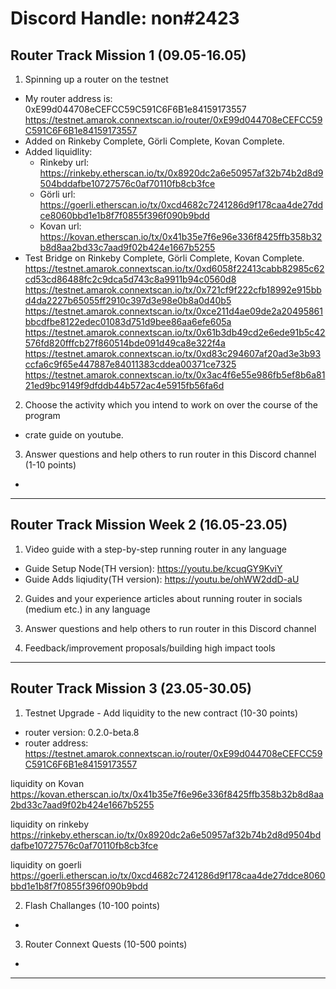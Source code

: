 # Discord Handle: non#2423
## Router Track Mission 1 (09.05-16.05)

1) Spinning up a router on the testnet
- My router address is: 0xE99d044708eCEFCC59C591C6F6B1e84159173557
https://testnet.amarok.connextscan.io/router/0xE99d044708eCEFCC59C591C6F6B1e84159173557
- Added on Rinkeby Complete, Görli Complete, Kovan Complete.
- Added liquidlity:
	- Rinkeby url: https://rinkeby.etherscan.io/tx/0x8920dc2a6e50957af32b74b2d8d9504bddafbe10727576c0af70110fb8cb3fce
	- Görli url: https://goerli.etherscan.io/tx/0xcd4682c7241286d9f178caa4de27ddce8060bbd1e1b8f7f0855f396f090b9bdd
	- Kovan url: https://kovan.etherscan.io/tx/0x41b35e7f6e96e336f8425ffb358b32b8d8aa2bd33c7aad9f02b424e1667b5255
- Test Bridge on Rinkeby Complete, Görli Complete, Kovan Complete.
https://testnet.amarok.connextscan.io/tx/0xd6058f22413cabb82985c62cd53cd86488fc2c9dca5d743c8a9911b94c0560d8
https://testnet.amarok.connextscan.io/tx/0x721cf9f222cfb18992e915bbd4da2227b65055ff2910c397d3e98e0b8a0d40b5
https://testnet.amarok.connextscan.io/tx/0xce211d4ae09de2a20495861bbcdfbe8122edec01083d751d9bee86aa6efe605a
https://testnet.amarok.connextscan.io/tx/0x61b3db49cd2e6ede91b5c42576fd820fffcb27f860514bde091d49ca8e322f4a
https://testnet.amarok.connextscan.io/tx/0xd83c294607af20ad3e3b93ccfa6c9f65e447887e84011383cddea00371ce7325
https://testnet.amarok.connextscan.io/tx/0x3ac4f6e55e986fb5ef8b6a8121ed9bc9149f9dfddb44b572ac4e5915fb56fa6d

2) Choose the activity which you intend to work on over the course of the program
- crate guide on youtube.


3) Answer questions and help others to run router in this Discord channel (1-10 points)
- 


---

## Router Track Mission Week 2 (16.05-23.05)


1) Video guide with a step-by-step running router in any language
- Guide Setup Node(TH version): https://youtu.be/kcuqGY9KviY
- Guide Adds liqiudity(TH version): https://youtu.be/ohWW2ddD-aU

2) Guides and your experience articles about running router in socials (medium etc.) in any language

3) Answer questions and help others to run router in this Discord channel


4) Feedback/improvement proposals/building high impact tools

---

## Router Track Mission 3 (23.05-30.05)

1) Testnet Upgrade - Add liquidity to the new contract (10-30 points)
- router version: 0.2.0-beta.8 
- router address: https://testnet.amarok.connextscan.io/router/0xE99d044708eCEFCC59C591C6F6B1e84159173557


liquidity on Kovan
https://kovan.etherscan.io/tx/0x41b35e7f6e96e336f8425ffb358b32b8d8aa2bd33c7aad9f02b424e1667b5255

liquidity on rinkeby
https://rinkeby.etherscan.io/tx/0x8920dc2a6e50957af32b74b2d8d9504bddafbe10727576c0af70110fb8cb3fce

liquidity on goerli
https://goerli.etherscan.io/tx/0xcd4682c7241286d9f178caa4de27ddce8060bbd1e1b8f7f0855f396f090b9bdd


2) Flash Challanges (10-100 points)
- 

3) Router Connext Quests (10-500 points)
-

---

